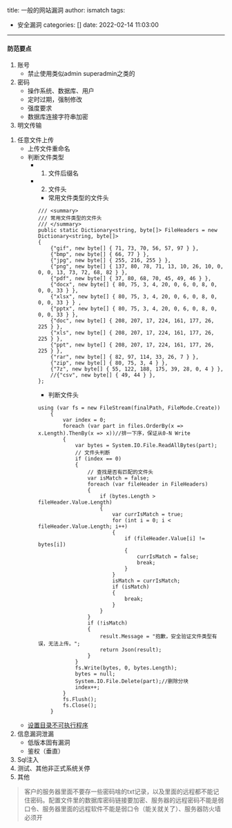 title: 一般的网站漏洞
author: ismatch
tags:
  - 安全漏洞
categories: []
date: 2022-02-14 11:03:00
---
#### 防范要点
1. 账号
    - 禁止使用类似admin superadmin之类的
1. 密码
    - 操作系统、数据库、用户
    - 定时过期，强制修改
    - 强度要求
    - 数据库连接字符串加密
1. 明文传输

<!--more--> 

1. 任意文件上传
    - 上传文件重命名
    - 判断文件类型 
        - 1. 文件后缀名 
        - 2. 文件头
            - 常用文件类型的文件头
            ```
            /// <summary>
            /// 常用文件类型的文件头
            /// </summary>
            public static Dictionary<string, byte[]> FileHeaders = new Dictionary<string, byte[]>
            {
                {"gif", new byte[] { 71, 73, 70, 56, 57, 97 } },
                {"bmp", new byte[] { 66, 77 } },
                {"jpg", new byte[] { 255, 216, 255 } },
                {"png", new byte[] { 137, 80, 78, 71, 13, 10, 26, 10, 0, 0, 0, 13, 73, 72, 68, 82 } },
                {"pdf", new byte[] { 37, 80, 68, 70, 45, 49, 46 } },
                {"docx", new byte[] { 80, 75, 3, 4, 20, 0, 6, 0, 8, 0, 0, 0, 33 } },
                {"xlsx", new byte[] { 80, 75, 3, 4, 20, 0, 6, 0, 8, 0, 0, 0, 33 } } ,
                {"pptx", new byte[] { 80, 75, 3, 4, 20, 0, 6, 0, 8, 0, 0, 0, 33 } },
                {"doc", new byte[] { 208, 207, 17, 224, 161, 177, 26, 225 } },     
                {"xls", new byte[] { 208, 207, 17, 224, 161, 177, 26, 225 } },                         
                {"ppt", new byte[] { 208, 207, 17, 224, 161, 177, 26, 225 } },
                {"rar", new byte[] { 82, 97, 114, 33, 26, 7 } },
                {"zip", new byte[] { 80, 75, 3, 4 } },
                {"7z", new byte[] { 55, 122, 188, 175, 39, 28, 0, 4 } },
                //{"csv", new byte[] { 49, 44 } },
            };
            ```
            - 判断文件头
            ```
            using (var fs = new FileStream(finalPath, FileMode.Create))
                {
                    var index = 0;
                    foreach (var part in files.OrderBy(x => x.Length).ThenBy(x => x))//排一下序，保证从0-N Write
                    {                        
                        var bytes = System.IO.File.ReadAllBytes(part);
                        // 文件头判断
                        if (index == 0)
                        {
                            // 查找是否有匹配的文件头
                            var isMatch = false;
                            foreach (var fileHeader in FileHeaders)
                            {
                                if (bytes.Length > fileHeader.Value.Length)
                                {
                                    var currIsMatch = true;
                                    for (int i = 0; i < fileHeader.Value.Length; i++)
                                    {
                                        if (fileHeader.Value[i] != bytes[i])
                                        {
                                            currIsMatch = false;
                                            break;
                                        }
                                    }
                                    isMatch = currIsMatch;
                                    if (isMatch)
                                    {
                                        break;
                                    }
                                }
                            }                            
                            if (!isMatch)
                            {
                                result.Message = "抱歉，安全验证文件类型有误，无法上传。";
                                return Json(result);
                            }                            
                        }
                        fs.Write(bytes, 0, bytes.Length);
                        bytes = null;
                        System.IO.File.Delete(part);//删除分块
                        index++;
                    }
                    fs.Flush();
                    fs.Close();
                }
            ```
    - [设置目录不可执行程序](https://blog.csdn.net/lacoucou/article/details/97814385?utm_term=%E6%96%87%E4%BB%B6%E4%B8%8A%E4%BC%A0%E7%9A%84%E7%9B%AE%E5%BD%95%E8%AE%BE%E7%BD%AE%E4%B8%BA%E4%B8%8D%E5%8F%AF%E6%89%A7%E8%A1%8C&utm_medium=distribute.pc_aggpage_search_result.none-task-blog-2~all~sobaiduweb~default-0-97814385&spm=3001.4430)
1. 信息漏洞泄漏
    - 低版本固有漏洞
    - 鉴权（垂直）
1. Sql注入
1. 测试、其他非正式系统关停 
2. 其他
> 客户的服务器里面不要存一些密码啥的txt记录，以及里面的远程都不能记住密码。配置文件里的数据库密码链接要加密、服务器的远程密码不能是弱口令、服务器里面的远程软件不能是弱口令（能关就关了）、服务器防火墙必须开